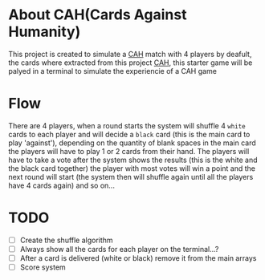 # About CAH(Cards Against Humanity)
This project is created to simulate a [CAH](https://crhallberg.com/cah/) match with 4 players by deafult, the cards where extracted from this project [CAH](https://crhallberg.com/cah/), this starter game will be palyed in a terminal to simulate the experiencie of a CAH game

# Flow
There are 4 players, when a round starts the system will shuffle 4 `white` cards to each player and will decide a `black` card (this is the main card to play 'against'), depending on the quantity of blank spaces in the main card the players will have to play 1 or 2 cards from their hand. The players will have to take a vote after the system shows the results (this is the white and the black card together) the player with most votes will win a point and the next round will start (the system then will shuffle again until all the players have 4 cards again) and so on...

# TODO

- [ ] Create the shuffle algorithm
- [ ] Always show all the cards for each player on the terminal...?
- [ ] After a card is delivered (white or black) remove it from the main arrays
- [ ] Score system